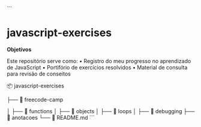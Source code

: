 \`\`\`
# javascript-exercises
**Objetivos**

Este repositório serve como:
• Registro do meu progresso no aprendizado de JavaScript
• Portifório de exercícios resolvidos
• Material de consulta para revisão de conseitos

📦 javascript-exercises 

├── 📂 freecode-camp

│   ├── 📂 functions 
│   ├── 📂 objects 
│   ├── 📂 loops
│   ├── 📂 debugging
├── 📂 anotacoes
└── 📜 README.md
\`\`\`